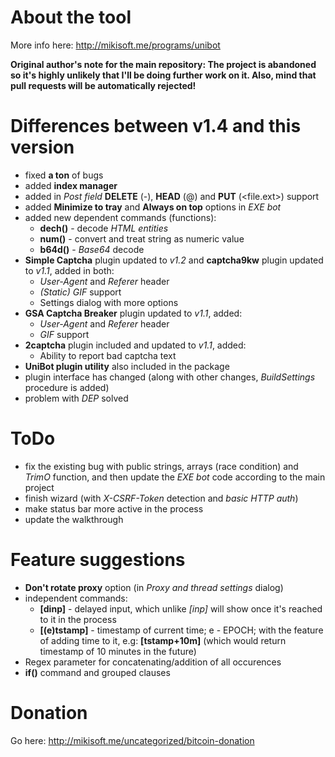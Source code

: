# About the tool
More info here: http://mikisoft.me/programs/unibot

**Original author's note for the main repository: The project is abandoned so it's highly unlikely that I'll be doing further work on it. Also, mind that pull requests will be automatically rejected!**

# Differences between v1.4 and this version
- fixed **a ton** of bugs
- added **index manager**
- added in _Post field_ **DELETE** (-), **HEAD** (@) and **PUT** (\<file.ext>) support
- added **Minimize to tray** and **Always on top** options in _EXE bot_
- added new dependent commands (functions):
  - **dech()** - decode _HTML entities_
  - **num()** - convert and treat string as numeric value
  - **b64d()** - _Base64_ decode
- **Simple Captcha** plugin updated to _v1.2_ and **captcha9kw** plugin updated to _v1.1_, added in both:
  - _User-Agent_ and _Referer_ header
  - _(Static) GIF_ support
  - Settings dialog with more options
- **GSA Captcha Breaker** plugin updated to _v1.1_, added:
  - _User-Agent_ and _Referer_ header
  - _GIF_ support
- **2captcha** plugin included and updated to _v1.1_, added:
  - Ability to report bad captcha text
- **UniBot plugin utility** also included in the package
- plugin interface has changed (along with other changes, _BuildSettings_ procedure is added)
- problem with _DEP_ solved

# ToDo
- fix the existing bug with public strings, arrays (race condition) and _TrimO_ function, and then update the _EXE bot_ code according to the main project
- finish wizard (with _X-CSRF-Token_ detection and _basic HTTP auth_)
- make status bar more active in the process
- update the walkthrough

# Feature suggestions
- **Don't rotate proxy** option (in _Proxy and thread settings_ dialog)
- independent commands:
  - **[dinp]** - delayed input, which unlike _[inp]_ will show once it's reached to it in the process
  - **[(e)tstamp]** - timestamp of current time; e - EPOCH; with the feature of adding time to it, e.g: **[tstamp+10m]** (which would return timestamp of 10 minutes in the future)
- Regex parameter for concatenating/addition of all occurences
- **if()** command and grouped clauses

# Donation
Go here: http://mikisoft.me/uncategorized/bitcoin-donation
